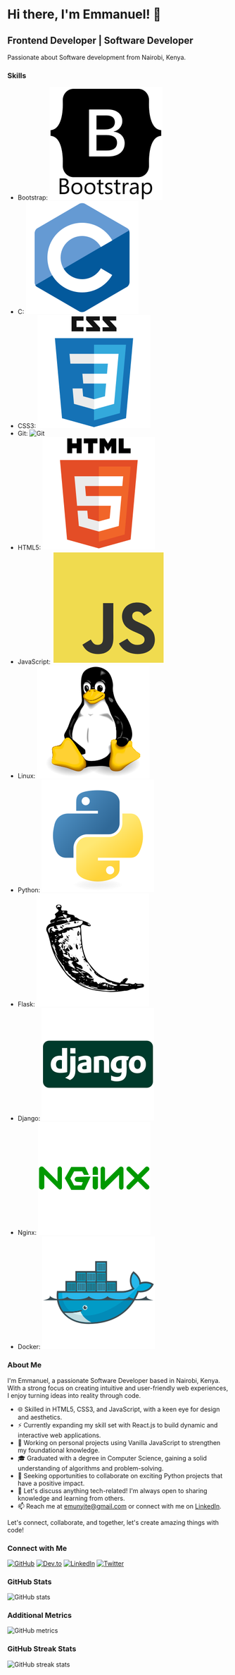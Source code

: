 # Hi there, I'm Emmanuel! 👋
## Frontend Developer | Software Developer
Passionate about Software development from Nairobi, Kenya.

### Skills
- Bootstrap: ![Bootstrap](https://raw.githubusercontent.com/devicons/devicon/master/icons/bootstrap/bootstrap-plain-wordmark.svg)
- C: ![C](https://raw.githubusercontent.com/devicons/devicon/master/icons/c/c-original.svg)
- CSS3: ![CSS3](https://raw.githubusercontent.com/devicons/devicon/master/icons/css3/css3-original-wordmark.svg)
- Git: ![Git](https://www.vectorlogo.zone/logos/git-scm/git-scm-icon.svg)
- HTML5: ![HTML5](https://raw.githubusercontent.com/devicons/devicon/master/icons/html5/html5-original-wordmark.svg)
- JavaScript: ![JavaScript](https://raw.githubusercontent.com/devicons/devicon/master/icons/javascript/javascript-original.svg)
- Linux: ![Linux](https://raw.githubusercontent.com/devicons/devicon/master/icons/linux/linux-original.svg)
- Python: ![Python](https://raw.githubusercontent.com/devicons/devicon/master/icons/python/python-original.svg)
- Flask: ![Flask](https://raw.githubusercontent.com/devicons/devicon/master/icons/flask/flask-original.svg)
- Django: ![Django](https://raw.githubusercontent.com/devicons/devicon/master/icons/django/django-original.svg)
- Nginx: ![Nginx](https://raw.githubusercontent.com/devicons/devicon/master/icons/nginx/nginx-original.svg)
- Docker: ![Docker](https://raw.githubusercontent.com/devicons/devicon/master/icons/docker/docker-original.svg)


### About Me
I'm Emmanuel, a passionate Software Developer based in Nairobi, Kenya. With a strong focus on creating intuitive and user-friendly web experiences, I enjoy turning ideas into reality through code.

- 🌐 Skilled in HTML5, CSS3, and JavaScript, with a keen eye for design and aesthetics.
- ⚡️ Currently expanding my skill set with React.js to build dynamic and interactive web applications.
- 🔭 Working on personal projects using Vanilla JavaScript to strengthen my foundational knowledge.
- 🎓 Graduated with a degree in Computer Science, gaining a solid understanding of algorithms and problem-solving.
- 👯 Seeking opportunities to collaborate on exciting Python projects that have a positive impact.
- 💬 Let's discuss anything tech-related! I'm always open to sharing knowledge and learning from others.
- 📫 Reach me at emunyite@gmail.com or connect with me on [LinkedIn](https://www.linkedin.com/in/munyite).

Let's connect, collaborate, and together, let's create amazing things with code!


### Connect with Me
[![GitHub](https://img.shields.io/badge/-GitHub-black?style=flat-square&logo=github)](https://github.com/munyite001)
[![Dev.to](https://img.shields.io/badge/-Dev.to-black?style=flat-square&logo=dev-dot-to)](https://dev.to/munyite001)
[![LinkedIn](https://img.shields.io/badge/-LinkedIn-black?style=flat-square&logo=linkedin)](https://www.linkedin.com/in/munyite)
[![Twitter](https://img.shields.io/badge/-Twitter-black?style=flat-square&logo=twitter)](https://twitter.com/emunyite)

### GitHub Stats
![GitHub stats](https://github-readme-stats.vercel.app/api?username=munyite001&show_icons=true)

### Additional Metrics
![GitHub metrics](https://metrics.lecoq.io/munyite001)

### GitHub Streak Stats
![GitHub streak stats](https://github-readme-streak-stats.herokuapp.com/?user=munyite001)
